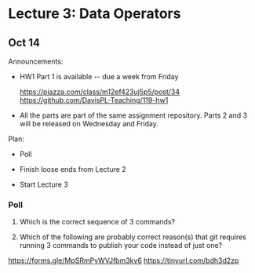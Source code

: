 # Lecture 3: Data Operators

## Oct 14

Announcements:

- HW1 Part 1 is available -- due a week from Friday

  https://piazza.com/class/m12ef423uj5p5/post/34
  https://github.com/DavisPL-Teaching/119-hw1

- All the parts are part of the same assignment repository.
  Parts 2 and 3 will be released on Wednesday and Friday.

Plan:

- Poll

- Finish loose ends from Lecture 2

- Start Lecture 3

### Poll

1. Which is the correct sequence of 3 commands?

2. Which of the following are probably correct reason(s) that git requires running 3 commands to publish your code instead of just one?

https://forms.gle/MpSRmPyWVJfbm3kv6
https://tinyurl.com/bdh3d2zp
